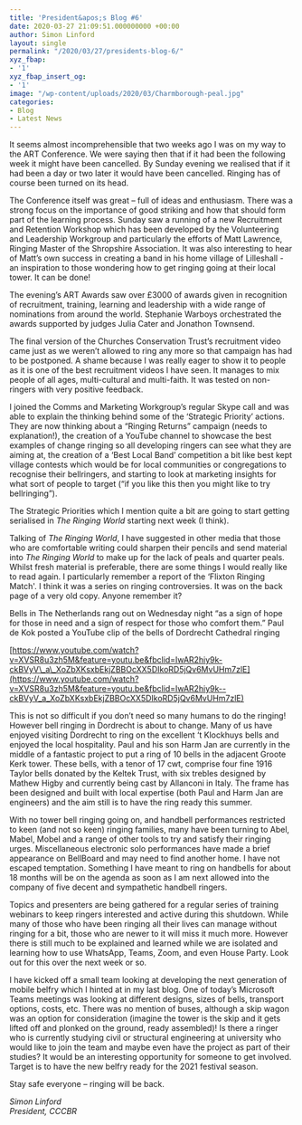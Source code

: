 ```yaml
---
title: 'President&apos;s Blog #6'
date: 2020-03-27 21:09:51.000000000 +00:00
author: Simon Linford
layout: single
permalink: "/2020/03/27/presidents-blog-6/"
xyz_fbap:
- '1'
xyz_fbap_insert_og:
- '1'
image: "/wp-content/uploads/2020/03/Charmborough-peal.jpg"
categories:
- Blog
- Latest News
---
```

It seems almost incomprehensible that two weeks ago I was on my way to the ART Conference. We were saying then that if it had been the following week it might have been cancelled. By Sunday evening we realised that if it had been a day or two later it would have been cancelled. Ringing has of course been turned on its head.

The Conference itself was great – full of ideas and enthusiasm. There was a strong focus on the importance of good striking and how that should form part of the learning process. Sunday saw a running of a new Recruitment and Retention Workshop which has been developed by the Volunteering and Leadership Workgroup and particularly the efforts of Matt Lawrence, Ringing Master of the Shropshire Association. It was also interesting to hear of Matt’s own success in creating a band in his home village of Lilleshall - an inspiration to those wondering how to get ringing going at their local tower. It can be done!

The evening’s ART Awards saw over £3000 of awards given in recognition of recruitment, training, learning and leadership with a wide range of nominations from around the world. Stephanie Warboys orchestrated the awards supported by judges Julia Cater and Jonathon Townsend.

The final version of the Churches Conservation Trust’s recruitment video came just as we weren’t allowed to ring any more so that campaign has had to be postponed. A shame because I was really eager to show it to people as it is one of the best recruitment videos I have seen. It manages to mix people of all ages, multi-cultural and multi-faith. It was tested on non-ringers with very positive feedback.

I joined the Comms and Marketing Workgroup’s regular Skype call and was able to explain the thinking behind some of the ‘Strategic Priority’ actions. They are now thinking about a “Ringing Returns” campaign (needs to explanation!), the creation of a YouTube channel to showcase the best examples of change ringing so all developing ringers can see what they are aiming at, the creation of a ‘Best Local Band’ competition a bit like best kept village contests which would be for local communities or congregations to recognise their bellringers, and starting to look at marketing insights for what sort of people to target (“if you like this then you might like to try bellringing”).

The Strategic Priorities which I mention quite a bit are going to start getting serialised in _The Ringing World_ starting next week (I think).

Talking of _The Ringing World_, I have suggested in other media that those who are comfortable writing could sharpen their pencils and send material into _The Ringing World_ to make up for the lack of peals and quarter peals. Whilst fresh material is preferable, there are some things I would really like to read again. I particularly remember a report of the &#8216;Flixton Ringing Match&apos;. I think it was a series on ringing controversies. It was on the back page of a very old copy. Anyone remember it?

Bells in The Netherlands rang out on Wednesday night &#8220;as a sign of hope for those in need and a sign of respect for those who comfort them.&#8221; Paul de Kok posted a YouTube clip of the bells of Dordrecht Cathedral ringing

[https://www.youtube.com/watch?v=XVSR8u3zh5M&feature=youtu.be&fbclid=IwAR2hiy9k-ckBVyV\_a\_XoZbXKsxbEkjZBBOcXX5DIkoRD5jQv6MvUHm7zlE](https://www.youtube.com/watch?v=XVSR8u3zh5M&feature=youtu.be&fbclid=IwAR2hiy9k--ckBVyV_a_XoZbXKsxbEkjZBBOcXX5DIkoRD5jQv6MvUHm7zlE)

This is not so difficult if you don’t need so many humans to do the ringing! However bell ringing in Dordrecht is about to change. Many of us have enjoyed visiting Dordrecht to ring on the excellent ‘t Klockhuys bells and enjoyed the local hospitality. Paul and his son Harm Jan are currently in the middle of a fantastic project to put a ring of 10 bells in the adjacent Groote Kerk tower. These bells, with a tenor of 17 cwt, comprise four fine 1916 Taylor bells donated by the Keltek Trust, with six trebles designed by Mathew Higby and currently being cast by Allanconi in Italy. The frame has been designed and built with local expertise (both Paul and Harm Jan are engineers) and the aim still is to have the ring ready this summer.

With no tower bell ringing going on, and handbell performances restricted to keen (and not so keen) ringing families, many have been turning to Abel, Mabel, Mobel and a range of other tools to try and satisfy their ringing urges. Miscellaneous electronic solo performances have made a brief appearance on BellBoard and may need to find another home. I have not escaped temptation. Something I have meant to ring on handbells for about 18 months will be on the agenda as soon as I am next allowed into the company of five decent and sympathetic handbell ringers.

Topics and presenters are being gathered for a regular series of training webinars to keep ringers interested and active during this shutdown. While many of those who have been ringing all their lives can manage without ringing for a bit, those who are newer to it will miss it much more. However there is still much to be explained and learned while we are isolated and learning how to use WhatsApp, Teams, Zoom, and even House Party. Look out for this over the next week or so.

I have kicked off a small team looking at developing the next generation of mobile belfry which I hinted at in my last blog. One of today’s Microsoft Teams meetings was looking at different designs, sizes of bells, transport options, costs, etc. There was no mention of buses, although a skip wagon was an option for consideration (imagine the tower is the skip and it gets lifted off and plonked on the ground, ready assembled)! Is there a ringer who is currently studying civil or structural engineering at university who would like to join the team and maybe even have the project as part of their studies? It would be an interesting opportunity for someone to get involved. Target is to have the new belfry ready for the 2021 festival season.

Stay safe everyone – ringing will be back.

_Simon Linford_  
_President, CCCBR_
